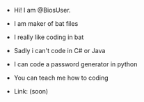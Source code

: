 - Hi! I am @BiosUser.
- I am maker of bat files

- I really like coding in bat
- Sadly i can't code in C# or Java

- I can code a password generator in python
- You can teach me how to coding
- Link: (soon)

